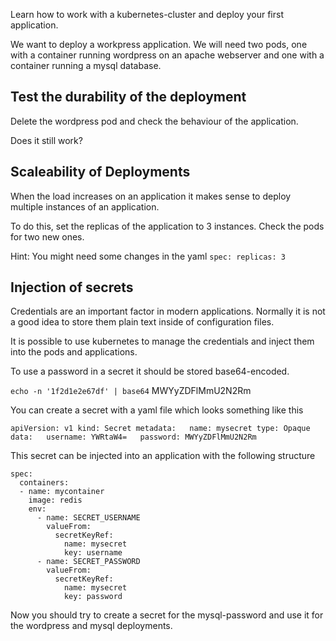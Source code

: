 Learn how to work with a kubernetes-cluster and deploy your first application.

We want to deploy a workpress application. 
We will need two pods, one with a container running wordpress on an apache webserver and one with a container running a mysql database. 

## Test the durability of the deployment

Delete the wordpress pod and check the behaviour of the application. 

Does it still work?


## Scaleability of Deployments

When the load increases on an application it makes sense to deploy multiple instances of an application. 

To do this, set the replicas of the application to 3 instances. Check the pods for two new ones. 


Hint: You might need some changes in the yaml
`spec:
    replicas: 3
`


## Injection of secrets

Credentials are an important factor in modern applications. Normally it is not a good idea to store them plain text inside of configuration files. 

It is possible to use kubernetes to manage the credentials and inject them into the pods and applications. 

To use a password in a secret it should be stored base64-encoded. 

`echo -n '1f2d1e2e67df' | base64`
MWYyZDFlMmU2N2Rm

You can create a secret with a yaml file which looks something like this

`apiVersion: v1
kind: Secret
metadata:
  name: mysecret
type: Opaque
data:
  username: YWRtaW4=
  password: MWYyZDFlMmU2N2Rm
`

This secret can be injected into an application with the following structure
```
spec:
  containers:
  - name: mycontainer
    image: redis
    env:
      - name: SECRET_USERNAME
        valueFrom:
          secretKeyRef:
            name: mysecret
            key: username
      - name: SECRET_PASSWORD
        valueFrom:
          secretKeyRef:
            name: mysecret
            key: password
```

Now you should try to create a secret for the mysql-password and use it for the wordpress and mysql deployments. 

